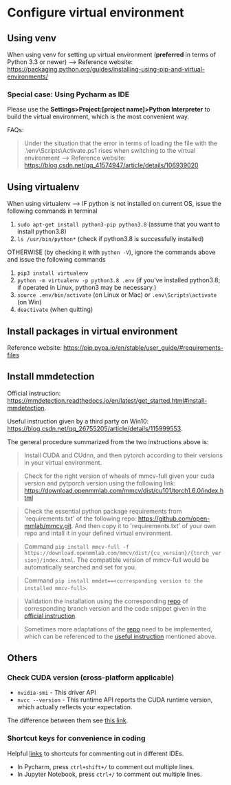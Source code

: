 # Configure virtual environment
## Using venv
When using venv for setting up virtual environment (**preferred** in terms of Python 3.3 or newer) -->
Reference website: https://packaging.python.org/guides/installing-using-pip-and-virtual-environments/
### Special case: Using Pycharm as IDE
Please use the **Settings>Project:[project name]>Python Interpreter** to build the virtual environment, which is the 
most convenient way.

FAQs:
> Under the situation that the error in terms of loading the file with the .\env\Scripts\Activate.ps1 rises when 
> switching to the virtual environment --> Reference website: https://blog.csdn.net/qq_41574947/article/details/106939020

## Using virtualenv
When using virtualenv --> 
IF python is not installed on current OS, issue the following commands in terminal
1. `sudo apt-get install python3-pip python3.8` (assume that you want to install python3.8)
2. `ls /usr/bin/python*` (check if python3.8 is successfully installed)

OTHERWISE (by checking it with `python -V`), ignore the commands above and issue the following commands

1. `pip3 install virtualenv`
2. `python -m virtualenv -p python3.8 .env` (if you've installed python3.8; if operated in Linux, python3 may be necessary.)
3. `source .env/bin/activate` (on Linux or Mac) or `.env\Scripts\activate` (on Win)
4. `deactivate` (when quitting)

## Install packages in virtual environment
Reference website: https://pip.pypa.io/en/stable/user_guide/#requirements-files
## Install mmdetection
Official instruction: https://mmdetection.readthedocs.io/en/latest/get_started.html#install-mmdetection.

Useful instruction given by a third party on Win10: https://blog.csdn.net/qq_26755205/article/details/115999553.

The general procedure summarized from the two instructions above is:
> Install CUDA and CUdnn, and then pytorch according to their versions in your virtual environment.

> Check for the right version of wheels of mmcv-full given your cuda version and pytporch version using the following 
> link: https://download.openmmlab.com/mmcv/dist/cu101/torch1.6.0/index.html

> Check the essential python package requirements from 'requirements.txt' of the following repo:
> https://github.com/open-mmlab/mmcv.git. And then copy it to 'requirements.txt' of your own repo and intall it 
> in your defined virtual environment.

> Command `pip install mmcv-full -f https://download.openmmlab.com/mmcv/dist/{cu_version}/{torch_version}/index.html`.
> The compatible version of mmcv-full would be automatically searched and set for you.

> Command `pip install mmdet==<corresponding version to the installed mmcv-full>`.

> Validation the installation using the corresponding [repo](https://github.com/open-mmlab/mmdetection) of 
> corresponding branch version and the code snippet given in the 
> [official instruction](https://mmdetection.readthedocs.io/zh_CN/latest/get_started.html).

> Sometimes more adaptations of the [repo](https://github.com/open-mmlab/mmdetection) need to be implemented, which can
> be referenced to the [useful instruction](https://blog.csdn.net/qq_26755205/article/details/115999553) mentioned above.
## Others
### Check CUDA version (cross-platform applicable)
- `nvidia-smi` - This driver API
- `nvcc --version` - This runtime API reports the CUDA runtime version, which actually reflects your expectation.

The difference between them see 
[this link](https://stackoverflow.com/questions/53422407/different-cuda-versions-shown-by-nvcc-and-nvidia-smi).

### Shortcut keys for convenience in coding
Helpful [links](https://www.pythonforbeginners.com/comments/shortcut-to-comment-out-multiple-lines-in-python) to 
shortcuts for commenting out in different IDEs.

- In Pycharm, press `ctrl+shift+/` to comment out multiple lines.
- In Jupyter Notebook, press `ctrl+/` to comment out multiple lines.
